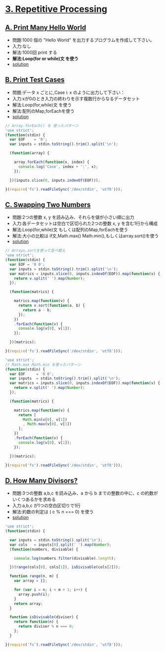 # [3. Repetitive Processing ](http://judge.u-aizu.ac.jp/onlinejudge/topic.jsp?cid=ITP1#problems/ITP1_3)

## [A. Print Many Hello World ](http://judge.u-aizu.ac.jp/onlinejudge/description.jsp?id=ITP1_3_A)

- 問題:1000 個の "Hello World" を出力するプログラムを作成して下さい。
- 入力:なし
- 解法:1000回 print する
- **解法:Loop(for or while)文 を使う**
- [solution](http://judge.u-aizu.ac.jp/onlinejudge/solution.jsp?pid=ITP1_3_A#10)


## [B. Print Test Cases ](http://judge.u-aizu.ac.jp/onlinejudge/description.jsp?id=ITP1_3_B)

- 問題:データ x ごとに,Case i: x のように出力して下さい：
- 入力:xが0のとき入力の終わりを示す複数行からなるデータセット
- 解法:Loop(for,while)文 を使う
- 解法:配列のMap,forEachを使う
- [solution](http://judge.u-aizu.ac.jp/onlinejudge/solution.jsp?pid=ITP1_3_B#10)

```js
// Array.forEach() を 使ったパターン
'use strict';
(function(stdin) {
  var EOF    = '0';
  var inputs = stdin.toString().trim().split('\n');

  (function(array) {

    array.forEach(function(x, index) {
      console.log('Case', index + ':', x);
    });

  })(inputs.slice(0, inputs.indexOf(EOF)));

}(require('fs').readFileSync('/dev/stdin', 'utf8')));
```

## [C. Swapping Two Numbers ](http://judge.u-aizu.ac.jp/onlinejudge/description.jsp?id=ITP1_3_C)

- 問題:2つの整数 x, y を読み込み、それらを値が小さい順に出力
- 入力:各データセットは空白で区切られた2つの整数 x, y を含む1行から構成
- 解法:Loop(for,while)文 もしくは配列のMap,forEachを使う
- 解法:大小の比較は if文,Math.max() Math.min(),もしくはarray.sort()を使う
- [solution](http://judge.u-aizu.ac.jp/onlinejudge/solution.jsp?pid=ITP1_3_C#10)

```js
// Arrays.sortを使って並べ替え
'use strict';
(function(stdin) {
  var EOF = '0 0';
  var inputs = stdin.toString().trim().split('\n');
  var matrics = inputs.slice(0, inputs.indexOf(EOF)).map(function(v) {
    return v.split(' ').map(Number);
  });

  (function(matrics) {

    matrics.map(function(v) {
      return v.sort(function(a, b) {
        return a - b;
      });
    })
    .forEach(function(v) {
      console.log(v[0], v[1]);
    });

  })(matrics);

}(require('fs').readFileSync('/dev/stdin', 'utf8')));
```

```js
'use strict';
// Math.max Math.min を使ったパターン
(function(stdin) {
  var EOF     = '0 0';
  var inputs  = stdin.toString().trim().split('\n');
  var matrics = inputs.slice(0, inputs.indexOf(EOF)).map(function(v) {
    return v.split(' ').map(Number);
  });

  (function(matrics) {

    matrics.map(function(v) {
      return [
        Math.min(v[0], v[1])
        , Math.max(v[0], v[1])
      ];
    })
    .forEach(function(v) {
      console.log(v[0], v[1]);
    });

  })(matrics);

}(require('fs').readFileSync('/dev/stdin', 'utf8')));
```


## [D. How Many Divisors? ](http://judge.u-aizu.ac.jp/onlinejudge/description.jsp?id=ITP1_3_D)

- 問題:3つの整数 a,b,c を読み込み、a から b までの整数の中に、c の約数がいくつあるかを求める
- 入力:a,b,c が1つの空白区切りで1行
- 解法:約数の判定は ( c % n === 0) を使う
- [solution](http://judge.u-aizu.ac.jp/onlinejudge/solution.jsp?pid=ITP1_3_D#10)

```js
'use strict';
(function(stdin) {

  var inputs = stdin.toString().split('\n');
  var cols   = inputs[0].split(' ').map(Number);
  (function(numbers, divisable) {

    console.log(numbers.filter(divisable).length);

  })(range(cols[0], cols[1]), isDivisable(cols[2]));

  function range(n, m) {
    var array = [];

    for (var i = n; i < m + 1; i++) {
      array.push(i);
    }
    return array;
  }

  function isDivisable(diviser) {
    return function(n) {
      return diviser % n === 0;
    };
  }

}(require('fs').readFileSync('/dev/stdin', 'utf8')));
```